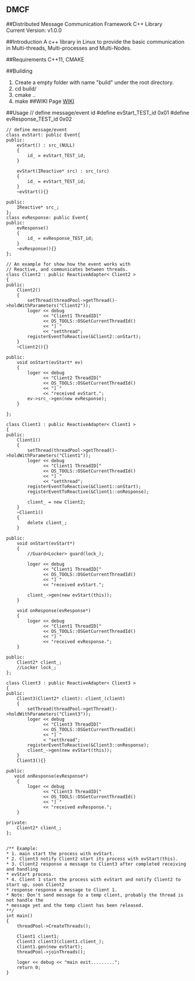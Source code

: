 DMCF 
-----  
##Distributed Message Communication Framework
C++ Library   
Current Version: v1.0.0

##Introduction
A c++ library in Linux to provide the basic communication   
in Multi-threads, Multi-processes and Multi-Nodes.    

##Requirements
C++11, CMAKE

##Building
  1. Create a empty folder with name "build" under the root directory. 
  2. cd build/ 
  3. cmake .. 
  4. make 
##WIKI Page
[WIKI](https://github.com/78722689/DMCF/wiki/DMCF)

##Usage
    // define message/event id 
    #define evStart_TEST_id 0x01 
    #define evResponse_TEST_id 0x02 
     
    // define message/event 
    class evStart: public Event{ 
    public:
        evStart() : src_(NULL)
        {
            id_ = evStart_TEST_id; 
        }

        evStart(IReactive* src) : src_(src)
        {
            id_ = evStart_TEST_id;
        }
        ~evStart(){}

    public:
        IReactive* src_;
    };
    class evResponse: public Event{
    public:
        evResponse()
        {
            id_ = evResponse_TEST_id; 
        }
        ~evResponse(){}
    };

    // An example for show how the event works with 
    // Reactive, and communicates between threads.
    class Client2 : public ReactiveAdapter< Client2 >
    {
    public:
        Client2()
        {
            setThread(threadPool->getThread()->holdWithParameters("Client2"));
            loger << debug 
                  << "Client1 ThreadID[" 
                  << OS_TOOLS::OSGetCurrentThreadId() 
                  << "] "
                  << "setthread";
            registerEventToReactive(&Client2::onStart);
        }
        ~Client2(){}

    public:
        void onStart(evStart* ev)
        {
            loger << debug 
                  << "Client2 ThreadID[" 
                  << OS_TOOLS::OSGetCurrentThreadId() 
                  << "] " 
                  << "received evStart.";
            ev->src_->gen(new evResponse);
        }

    };

    class Client1 : public ReactiveAdapter< Client1 >
    {
    public:
        Client1()
        {
            setThread(threadPool->getThread()->holdWithParameters("Client1"));
            loger << debug 
                  << "Client1 ThreadID[" 
                  << OS_TOOLS::OSGetCurrentThreadId() 
                  << "] "
                  << "setthread";
            registerEventToReactive(&Client1::onStart);
            registerEventToReactive(&Client1::onResponse);

            client_ = new Client2;
        }
        ~Client1()
        {
            delete client_;
        }

    public:
        void onStart(evStart*)
        {
            //Guard<Locker> guard(lock_);
            
            loger << debug 
                  << "Client1 ThreadID[" 
                  << OS_TOOLS::OSGetCurrentThreadId() 
                  << "] " 
                  << "received evStart.";

            client_->gen(new evStart(this));
        }

        void onResponse(evResponse*)
        {
            loger << debug 
                  << "Client1 ThreadID[" 
                  << OS_TOOLS::OSGetCurrentThreadId() 
                  << "] " 
                  << "received evResponse.";
        }

    public:
        Client2* client_;
        //Locker lock_;
    };

    class Client3 : public ReactiveAdapter< Client3 >
    {
    public:
        Client3(Client2* client): client_(client)
        {
            setThread(threadPool->getThread()->holdWithParameters("Client3"));
            loger << debug 
                  << "Client3 ThreadID[" 
                  << OS_TOOLS::OSGetCurrentThreadId() 
                  << "] "
                  < "setthread";
            registerEventToReactive(&Client3::onResponse);
            client_->gen(new evStart(this));
        }
        Client3(){}

    public:
       void onResponse(evResponse*)
        {
            loger << debug 
                  << "Client3 ThreadID[" 
                  << OS_TOOLS::OSGetCurrentThreadId() 
                  << "] " 
                  << "received evResponse.";
        }

    private:
        Client2* client_;
    };


    /** Example:
    * 1. main start the process with evStart.
    * 2. Client3 notify Client2 start its process with evStart(this).
    * 3. Client2 response a message to Client3 after completed receiving and handling 
    * evStart process.
    * 4. Client 1 start the process with evStart and notify Client2 to start up, soon Client2
    * response response a message to Client 1.
    * Note: Don't send message to a temp client, probably the thread is not handle the 
    * message yet and the temp client has been released.
    **/
    int main()
    {
        threadPool->CreateThreads();

        Client1 client1;
        Client3 client3(client1.client_);
        client1.gen(new evStart);
        threadPool->joinThreads();

        loger << debug << "main exit.........";
        return 0;
    }



